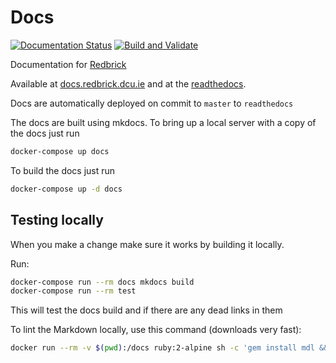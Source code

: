 # Docs

[![Documentation Status](https://readthedocs.org/projects/redbrick/badge/?version=latest)](http://redbrick.readthedocs.io/)
[![Build and Validate](https://github.com/redbrick/docs/workflows/Build%20and%20Validate/badge.svg)](https://github.com/redbrick/docs/actions?query=workflow%3A%22Build+and+Validate%22)

Documentation for [Redbrick](https://redbrick.dcu.ie)

Available at [docs.redbrick.dcu.ie](https://docs.redbrick.dcu.ie) and at the
[readthedocs](https://redbrick.readthedocs.io).

Docs are automatically deployed on commit to `master` to `readthedocs`

The docs are built using mkdocs. To bring up a local server with a copy of the
docs just run

```bash
docker-compose up docs
```

To build the docs just run

```bash
docker-compose up -d docs
```

## Testing locally

When you make a change make sure it works by building it locally.

Run:

```bash
docker-compose run --rm docs mkdocs build
docker-compose run --rm test
```

This will test the docs build and if there are any dead links in them

To lint the Markdown locally, use this command (downloads very fast):

```bash
docker run --rm -v $(pwd):/docs ruby:2-alpine sh -c 'gem install mdl && mdl /docs/docs/ -s /docs/.markdown.style.rb'
```
